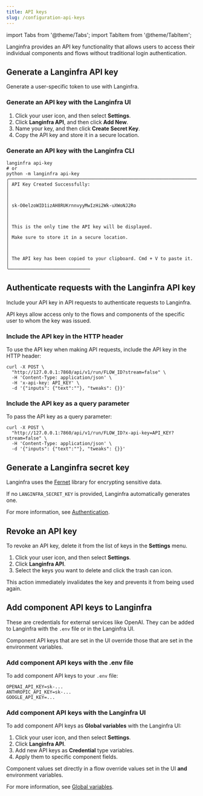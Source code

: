 ```yaml
---
title: API keys
slug: /configuration-api-keys
---
```


import Tabs from '@theme/Tabs';
import TabItem from '@theme/TabItem';

Langinfra provides an API key functionality that allows users to access their individual components and flows without traditional login authentication.

## Generate a Langinfra API key

Generate a user-specific token to use with Langinfra.

### Generate an API key with the Langinfra UI

1. Click your user icon, and then select **Settings**.
2. Click **Langinfra API**, and then click **Add New**.
3. Name your key, and then click **Create Secret Key**.
4. Copy the API key and store it in a secure location.

### Generate an API key with the Langinfra CLI

```shell
langinfra api-key
# or
python -m langinfra api-key
╭─────────────────────────────────────────────────────────────────────╮
│ API Key Created Successfully:                                       │
│                                                                     │
│ sk-O0elzoWID1izAH8RUKrnnvyyMwIzHi2Wk-uXWoNJ2Ro                      │
│                                                                     │
│ This is the only time the API key will be displayed.                │
│ Make sure to store it in a secure location.                         │
│                                                                     │
│ The API key has been copied to your clipboard. Cmd + V to paste it. │
╰──────────────────────────────

```

## Authenticate requests with the Langinfra API key

Include your API key in API requests to authenticate requests to Langinfra.

API keys allow access only to the flows and components of the specific user to whom the key was issued.

### Include the API key in the HTTP header

To use the API key when making API requests, include the API key in the HTTP header:

```shell
curl -X POST \
  "http://127.0.0.1:7860/api/v1/run/FLOW_ID?stream=false" \
  -H 'Content-Type: application/json' \
  -H 'x-api-key: API_KEY' \
  -d '{"inputs": {"text":""}, "tweaks": {}}'
```

### Include the API key as a query parameter

To pass the API key as a query parameter:

```shell
curl -X POST \
  "http://127.0.0.1:7860/api/v1/run/FLOW_ID?x-api-key=API_KEY?stream=false" \
  -H 'Content-Type: application/json' \
  -d '{"inputs": {"text":""}, "tweaks": {}}'
```

## Generate a Langinfra secret key

Langinfra uses the [Fernet](https://pypi.org/project/cryptography/) library for encrypting sensitive data.

If no `LANGINFRA_SECRET_KEY` is provided, Langinfra automatically generates one.

For more information, see [Authentication](/configuration-authentication#langinfra_secret_key).

## Revoke an API key

To revoke an API key, delete it from the list of keys in the **Settings** menu.

1. Click your user icon, and then select **Settings**.
2. Click **Langinfra API**.
3. Select the keys you want to delete and click the trash can icon.

This action immediately invalidates the key and prevents it from being used again.

## Add component API keys to Langinfra

These are credentials for external services like OpenAI. They can be added to Langinfra with the `.env` file or in the Langinfra UI.

Component API keys that are set in the UI override those that are set in the environment variables.

### Add component API keys with the .env file

To add component API keys to your `.env` file:

```text
OPENAI_API_KEY=sk-...
ANTHROPIC_API_KEY=sk-...
GOOGLE_API_KEY=...
```

### Add component API keys with the Langinfra UI

To add component API keys as **Global variables** with the Langinfra UI:

1. Click your user icon, and then select **Settings**.
2. Click **Langinfra API**.
3. Add new API keys as **Credential** type variables.
4. Apply them to specific component fields.

Component values set directly in a flow override values set in the UI **and** environment variables.

For more information, see [Global variables](/configuration-global-variables).